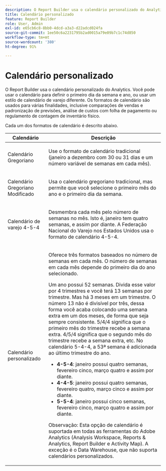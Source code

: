 ```yaml
---
description: O Report Builder usa o calendário personalizado do Analytics. Você pode usar o calendário para definir o primeiro dia da semana e ano, ou usar um estilo de calendário de varejo diferente. Os formatos de calendário são usados para várias finalidades, inclusive comparações de vendas e padronização de previsões, análise de custos com folha de pagamento ou regulamento de contagem de inventário físico.
title: Calendário personalizado
feature: Report Builder
role: User, Admin
exl-id: e65cb6c8-8bb0-4dcd-a3a3-d22adcd024fa
source-git-commit: 1ee50c6a2231795b2ad0015a79e09b7c1c74d850
workflow-type: tm+mt
source-wordcount: '380'
ht-degree: 91%

---
```


# Calendário personalizado

O Report Builder usa o calendário personalizado do Analytics. Você pode usar o calendário para definir o primeiro dia da semana e ano, ou usar um estilo de calendário de varejo diferente. Os formatos de calendário são usados para várias finalidades, inclusive comparações de vendas e padronização de previsões, análise de custos com folha de pagamento ou regulamento de contagem de inventário físico.

Cada um dos formatos de calendário é descrito abaixo.

<table id="table_E609632569EB499184E56618C2CEF742"> 
 <thead> 
  <tr> 
   <th colname="col1" class="entry"> Calendário </th> 
   <th colname="col2" class="entry"> Descrição </th> 
  </tr> 
 </thead>
 <tbody> 
  <tr> 
   <td colname="col1"> <p>Calendário Gregoriano </p> </td> 
   <td colname="col2"> <p> Use o formato de calendário tradicional (janeiro a dezembro com 30 ou 31 dias e um número variável de semanas em cada mês). </p> </td> 
  </tr> 
  <tr> 
   <td colname="col1"> <p>Calendário Gregoriano Modificado </p> </td> 
   <td colname="col2"> <p> Usa o calendário gregoriano tradicional, mas permite que você selecione o primeiro mês do ano e o primeiro dia da semana. </p> </td> 
  </tr> 
  <tr> 
   <td colname="col1"> <p>Calendário de varejo 4-5-4 </p> </td> 
   <td colname="col2"> <p> Desmembra cada mês pelo número de semanas no mês. Isto é, janeiro tem quatro semanas, e assim por diante. A Federação Nacional do Varejo nos Estados Unidos usa o formato de calendário 4-5-4. </p> </td> 
  </tr> 
  <tr> 
   <td colname="col1"> <p>Calendário personalizado </p> </td> 
   <td colname="col2"> <p> Oferece três formatos baseados no número de semanas em cada mês. O número de semanas em cada mês depende do primeiro dia do ano selecionado. </p> <p>Um ano possui 52 semanas. Divida esse valor por 4 trimestres e você terá 13 semanas por trimestre. Mas há 3 meses em um trimestre. O número 13 não é divisível por três, dessa forma você acaba colocando uma semana extra em um dos meses, de forma que seja sempre consistente. 5/4/4 significa que o primeiro mês do trimestre recebe a semana extra. 4/5/4 significa que o segundo mês do trimestre recebe a semana extra, etc. No calendário 5-4-4, a 53ª semana é adicionada ao último trimestre do ano. </p> 
    <ul id="ul_1579FD106A47419486B03E248A5E6ED5"> 
     <li id="li_E9B9E8F03E324DBDA9139C2D0D599092"><b>4-5-4</b>: janeiro possui quatro semanas, fevereiro cinco, março quatro e assim por diante. </li> 
     <li id="li_D0675DBDEC4641D2A8645B5CDFC565AB"><b>4-4-5</b>: janeiro possui quatro semanas, fevereiro quatro, março cinco e assim por diante. </li> 
     <li id="li_6743BBB9AC9A4CFEAA0CBCE51052BC29"><b>5-5-4</b>: janeiro possui cinco semanas, fevereiro cinco, março quatro e assim por diante. </li> 
    </ul> <p>Observação: Esta opção de calendário é suportada em todas as ferramentas do Adobe Analytics (Analysis Workspace, Reports &amp; Analytics, Report Builder e Activity Map). A exceção é o Data Warehouse, que não suporta calendários personalizados. </p> </td> 
  </tr> 
 </tbody> 
</table>
